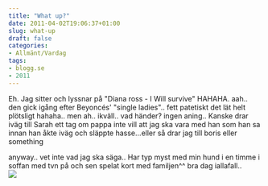 ```yaml
---
title: "What up?"
date: 2011-04-02T19:06:37+01:00
slug: what-up
draft: false
categories:
- Allmänt/Vardag
tags:
- blogg.se
- 2011
---
```

Eh. Jag sitter och lyssnar på "Diana ross - I Will survive" HAHAHA. aah.. den gick igång efter Beyoncés' "single ladies".. fett patetiskt det lät helt plötsligt hahaha.. men ah.. ikväll.. vad händer? ingen aning.. Kanske drar iväg till Sarah ett tag om pappa inte vill att jag ska vara med han som han sa innan han åkte iväg och släppte hasse...eller så drar jag till boris eller something  
  
anyway.. vet inte vad jag ska säga.. Har typ myst med min hund i en timme i soffan med tvn på och sen spelat kort med familjen^^ bra dag iallafall..  
![](/assets/images/blogg.se/2cdiyq_140853829.jpg)